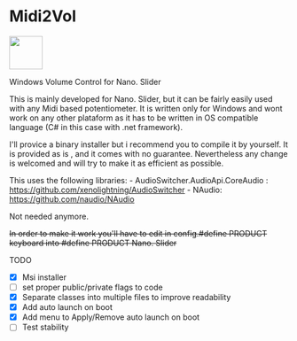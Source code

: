 # Midi2Vol

<img src="https://raw.githubusercontent.com/jesusvallejo/Midi2Vol/master/ReadResources/NanoSlider.png" width="60">

Windows Volume Control for Nano. Slider


This is mainly developed for Nano. Slider, but it can be fairly easily used with any Midi based potentiometer. 
It is written only for Windows and wont work on any other plataform as it has to be written in OS compatible language (C# in this case with .net framework).

I'll provice a binary installer but i recommend you to compile it by yourself. 
It is provided as is , and it comes with no guarantee. 
Nevertheless any change is welcomed and will try to make it as efficient as possible.



This uses the following libraries:
           - AudioSwitcher.AudioApi.CoreAudio : https://github.com/xenolightning/AudioSwitcher
           - NAudio: https://github.com/naudio/NAudio

Not needed anymore.

~~In order to make it work you'll have to edit in config.#define PRODUCT keyboard into #define PRODUCT Nano. Slider~~

TODO
- [x] Msi installer
- [ ] set proper public/private flags to code
- [x] Separate classes into multiple files to improve readability
- [x] Add auto launch on boot
- [x] Add menu to Apply/Remove auto launch on boot
- [ ] Test stability
